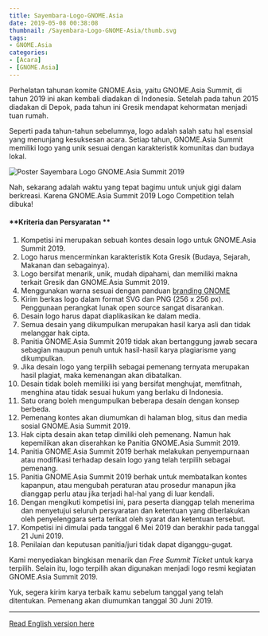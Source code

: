 ```yaml
---
title: Sayembara-Logo-GNOME.Asia
date: 2019-05-08 00:38:08
thumbnail: /Sayembara-Logo-GNOME-Asia/thumb.svg
tags:
- GNOME.Asia
categories: 
- [Acara]
- [GNOME.Asia]
---
```


Perhelatan tahunan komite GNOME.Asia, yaitu GNOME.Asia Summit, di tahun 2019 ini akan kembali diadakan di Indonesia. Setelah pada tahun 2015 diadakan di Depok, pada tahun ini Gresik mendapat kehormatan menjadi tuan rumah. 

Seperti pada tahun-tahun sebelumnya, logo adalah salah satu hal esensial yang menunjang kesuksesan acara. Setiap tahun, GNOME.Asia Summit memiliki logo yang unik sesuai dengan karakteristik komunitas dan budaya lokal.<!--more-->

![Poster Sayembara Logo GNOME.Asia Summit 2019](https://gitlab.gnome.org/raniaamina/gnome.asia-summit-2019/raw/master/poster/sayembara-logoPrint.png?inline=false)

Nah, sekarang adalah waktu yang tepat bagimu untuk unjuk gigi dalam berkreasi. Karena GNOME.Asia Summit 2019 Logo Competition telah dibuka!


#### **Kriteria dan Persyaratan **
1. Kompetisi ini merupakan sebuah kontes desain logo untuk GNOME.Asia Summit 2019.
2. Logo harus mencerminkan karakteristik Kota Gresik (Budaya, Sejarah, Makanan dan sebagainya).
3. Logo bersifat menarik, unik, mudah dipahami, dan memiliki makna terkait Gresik dan GNOME.Asia Summit 2019.
4. Menggunakan warna sesuai dengan panduan [branding GNOME](https://s.id/gnome-branding)
5. Kirim berkas logo dalam format SVG dan PNG (256 x 256 px). Penggunaan perangkat lunak open source sangat disarankan.
6. Desain logo harus dapat diaplikasikan ke dalam media.
7. Semua desain yang dikumpulkan merupakan hasil karya asli dan tidak melanggar hak cipta. 
8. Panitia GNOME.Asia Summit 2019 tidak akan bertanggung jawab secara sebagian maupun penuh untuk hasil-hasil karya plagiarisme yang dikumpulkan. 
9. Jika desain logo yang terpilih sebagai pemenang ternyata merupakan hasil plagiat, maka kemenangan akan dibatalkan. 
10. Desain tidak boleh memiliki isi yang bersifat menghujat, memfitnah, menghina atau tidak sesuai hukum yang berlaku di Indonesia.
11. Satu orang boleh mengumpulkan beberapa desain dengan konsep berbeda.
12. Pemenang kontes akan diumumkan di halaman blog, situs dan media sosial GNOME.Asia Summit 2019.
13. Hak cipta desain akan tetap dimiliki oleh pemenang. Namun hak kepemilikan akan diserahkan ke Panitia GNOME.Asia Summit 2019.
14. Panitia GNOME.Asia Summit 2019 berhak melakukan penyempurnaan atau modifikasi terhadap desain logo yang telah terpilih sebagai pemenang.
15. Panitia GNOME.Asia Summit 2019 berhak untuk membatalkan kontes kapanpun, atau mengubah peraturan atau prosedur manapun jika dianggap perlu atau jika terjadi hal-hal yang di luar kendali.
16. Dengan mengikuti kompetisi ini, para peserta dianggap telah menerima dan menyetujui seluruh persyaratan dan ketentuan yang diberlakukan oleh penyelenggara serta terikat oleh syarat dan ketentuan tersebut.
17. Kompetisi ini dimulai pada tanggal 6 Mei 2019 dan berakhir pada tanggal 21 Juni 2019.
18. Penilaian dan keputusan panitia/juri tidak dapat diganggu-gugat.

Kami menyediakan bingkisan menarik dan *Free Summit Ticket* untuk karya terpilih. Selain itu, logo terpilih akan digunakan menjadi logo resmi kegiatan GNOME.Asia Summit 2019.

Yuk, segera kirim karya terbaik kamu sebelum tanggal yang telah ditentukan. Pemenang akan diumumkan tanggal 30 Juni 2019.

***
[Read English version here](Gnome-Asia-Logo-Competition)
